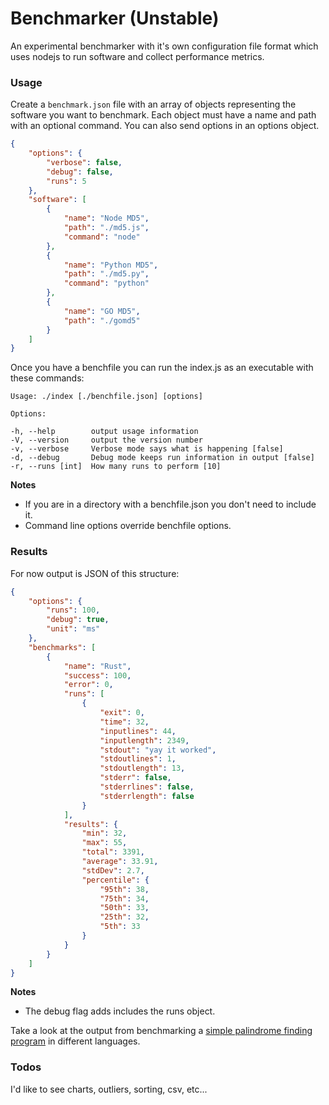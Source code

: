 # Benchmarker (Unstable)

An experimental benchmarker with it's own configuration file format which uses nodejs to run software and collect performance metrics. 

### Usage

Create a `benchmark.json` file with an array of objects representing the software you want to benchmark. Each object must have a name and path with an optional command. You can also send options in an options object.

```json
{
    "options": {
        "verbose": false,
        "debug": false,
        "runs": 5
    },
    "software": [
        {
            "name": "Node MD5",
            "path": "./md5.js",
            "command": "node"
        },
        {
            "name": "Python MD5",
            "path": "./md5.py",
            "command": "python"
        },
        {
            "name": "GO MD5",
            "path": "./gomd5"
        }
    ]
}
```

Once you have a benchfile you can run the index.js as an executable with these commands:

    Usage: ./index [./benchfile.json] [options]

    Options:

    -h, --help        output usage information
    -V, --version     output the version number
    -v, --verbose     Verbose mode says what is happening [false]
    -d, --debug       Debug mode keeps run information in output [false]
    -r, --runs [int]  How many runs to perform [10]

**Notes**
- If you are in a directory with a benchfile.json you don't need to include it. 
- Command line options override benchfile options.

### Results

For now output is JSON of this structure:

```json
{
    "options": {
        "runs": 100,
        "debug": true,
        "unit": "ms"
    },
    "benchmarks": [
        {    
            "name": "Rust",
            "success": 100,
            "error": 0,
            "runs": [
                {
                    "exit": 0,
                    "time": 32,
                    "inputlines": 44,
                    "inputlength": 2349,
                    "stdout": "yay it worked",
                    "stdoutlines": 1,
                    "stdoutlength": 13,
                    "stderr": false,
                    "stderrlines": false,
                    "stderrlength": false
                }
            ],
            "results": {
                "min": 32,
                "max": 55,
                "total": 3391,
                "average": 33.91,
                "stdDev": 2.7,
                "percentile": {
                    "95th": 38,
                    "75th": 34,
                    "50th": 33,
                    "25th": 32,
                    "5th": 33
                }
            }
        }
    ]
}
```

**Notes**

- The debug flag adds includes the runs object.

Take a look at the output from benchmarking a [simple palindrome finding program](https://github.com/montanaflynn/palindromes) in different languages. 

### Todos

I'd like to see charts, outliers, sorting, csv, etc...
